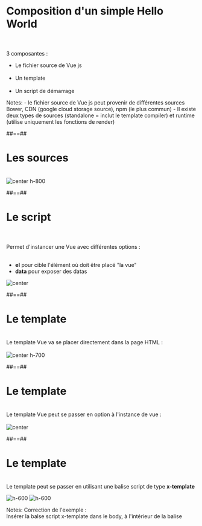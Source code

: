 <!-- .slide: class="sfeir-basic-slide" -->
# Composition d'un simple Hello World
<br><br>
<span>3 composantes : <span>
<ul>
    <li>Le fichier source de Vue js</li><br>
    <li>Un template</li><br>
    <li>Un script de démarrage</li>
</ul>
Notes:
 - le fichier source de Vue js peut provenir de différentes sources Bower, CDN (google cloud storage source), npm (le plus commun)
 - Il existe deux types de sources (standalone = inclut le template compiler) et runtime (utilise uniquement les fonctions de render)

##==##

<!-- .slide: class="sfeir-basic-slide" -->
# Les sources
<br>
<img alt="center h-800" src="assets/images/school/basics/source_exemple.png">

##==##

<!-- .slide: class="sfeir-basic-slide" -->
# Le script
<div>
<br><br>
    Permet d'instancer une Vue avec différentes options :
    <br><br>
    <ul>
        <li><strong>el</strong> pour cible l'élément où doit être placé "la vue"<br>
        <li><strong>data</strong> pour exposer des datas
    <ul>
</div>
<div>
    <img alt="center" src="assets/images/school/basics/script_exemple.png">
</div>

##==##

<!-- .slide: class="sfeir-basic-slide" -->
# Le template
<br>
Le template Vue va se placer directement dans la page HTML :
<br><br>
<img alt="center h-700" src="assets/images/school/basics/template_exemple.png">

##==##

<!-- .slide: class="sfeir-basic-slide" -->
# Le template
<br>
Le template Vue peut se passer en option à l'instance de vue :
<br><br>
<img alt="center" src="assets/images/school/basics/template_option_instance_exemple.png">

##==##

<!-- .slide: class="sfeir-basic-slide" -->
# Le template
<br>
Le template peut se passer en utilisant une balise script de type <strong>x-template</strong>
<p class="inline-flex">
    <img alt="h-600" src="assets/images/school/basics/x-template_script_exemple.png">
    <img alt="h-600" src="assets/images/school/basics/x-template_html_exemple.png">
</p>

Notes:
Correction de l'exemple :<br>
Insérer la balse script x-template dans le body, à l'intérieur de la balise <div id="app"></div>
